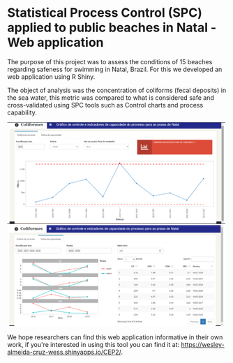 # Statistical Process Control (SPC) applied to public beaches in Natal - Web application

The purpose of this project was to assess the conditions of 15 beaches regarding safeness for swimming in Natal, Brazil. For this we developed an web application using R Shiny.

The object of analysis was the concentration of coliforms (fecal deposits) in the sea water, this metric was compared to what is considered safe and cross-validated using SPC tools such as Control charts and process capability.

<p float="left">
  <img src="https://github.com/wesleyacruzzz/statistical_control_process_application/blob/main/Images/img1.png" width="500" />
  <img src="https://github.com/wesleyacruzzz/statistical_control_process_application/blob/main/Images/img2.png" width="500" /> 
</p>

We hope researchers can find this web application informative in their own work, if you're interested in using this tool you can find it at: https://wesley-almeida-cruz-wess.shinyapps.io/CEP2/.
